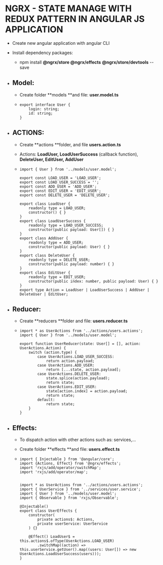 # NGRX - STATE MANAGE WITH REDUX PATTERN IN ANGULAR JS APPLICATION

* Create new angular application with angular CLI
* Install dependency packages:
  * npm install **@ngrx/store @ngrx/effects** **@ngrx/store/devtools** --save
* ## Model:

  * Create folder **models **and file: **user.model.ts**
  * ```
    export interface User {
        login: string;
        id: string;
    }
    ```
* ## ACTIONS:

  * Create **actions **folder, and file **users.action.ts**
  * Actions: **LoadUser, LoadUserSuccess** \(callback function\), **DeleteUser, EditUser, AddUser**

  * ```
    import { User } from '../models/user.model';

    export const LOAD_USER = 'LOAD_USER';
    export const LOAD_USER_SUCCESS = '';
    export const ADD_USER = 'ADD_USER';
    export const EDIT_USER = 'EDIT_USER';
    export const DELETE_USER = 'DELETE_USER';

    export class LoadUser {
        readonly type = LOAD_USER;
        constructor() { }
    }
    export class LoadUserSuccess {
        readonly type = LOAD_USER_SUCCESS;
        constructor(public payload: User[]) { }
    }
    export class AddUser {
        readonly type = ADD_USER;
        constructor(public payload: User) { }
    }
    export class DeleteUser {
        readonly type = DELETE_USER;
        constructor(public payload: number) { }
    }
    export class EditUser {
        readonly type = EDIT_USER;
        constructor(public index: number, public payload: User) { }
    }
    export type Action = LoadUser | LoadUserSuccess | AddUser | DeleteUser | EditUser;
    ```
* ## Reducer:

  * Create **reducers **folder and file: **users.reducer.ts**
  * ```
    import * as UserActions from '../actions/users.actions';
    import { User } from '../models/user.model';

    export function UserReducer(state: User[] = [], action: UserActions.Action) {
        switch (action.type) {
            case UserActions.LOAD_USER_SUCCESS:
                return action.payload;
            case UserActions.ADD_USER:
                return [...state, action.payload];
            case UserActions.DELETE_USER:
                state.splice(action.payload);
                return state;
            case UserActions.EDIT_USER:
                state[action.index] = action.payload;
                return state;
            default:
                return state;
        }
    }
    ```

* ## Effects: 

  * To dispatch action with other actions such as: services,...

  * Create folder **effects **and file: **users.effect.ts**

  * ```
    import { Injectable } from '@angular/core';
    import {Actions, Effect} from '@ngrx/effects';
    import 'rxjs/add/operator/switchMap';
    import 'rxjs/add/operator/map';


    import * as UserActions from '../actions/users.actions';
    import { UserService } from '../services/user.service';
    import { User } from '../models/user.model';
    import { Observable } from 'rxjs/Observable';

    @Injectable()
    export class UserEffects {
        constructor(
            private actions$: Actions,
            private userService: UserService
        ) {}

        @Effect() LoadUser$ = this.actions$.ofType(UserActions.LOAD_USER)
            .switchMap((action) => this.userService.getUser().map((users: User[]) => new UserActions.LoadUserSuccess(users)));
    }

    ```



